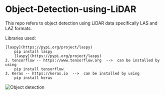 # Object-Detection-using-LiDAR

This repo refers to object detection using LiDAR data specifically LAS and LAZ formats.

Libraries used: 

    [laspy](https://pypi.org/project/laspy)
        pip install laspy
        [laspy](https://pypi.org/project/laspy)
    2. tensorflow -- https://www.tensorflow.org  -->  can be installed by using             
        pip install tensorflow
    3. Keras -- https://keras.io  -->  can be installed by using             
        pip install keras
    
![Object detection]()
